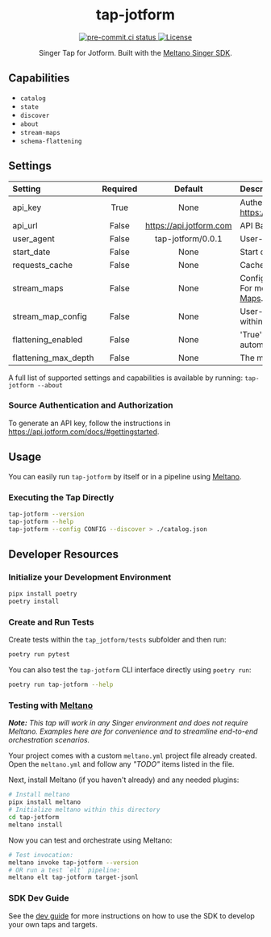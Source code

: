 <div align="center">

# tap-jotform

<div>
  <a href="https://results.pre-commit.ci/latest/github/edgarrmondragon/tap-jotform/main">
    <img alt="pre-commit.ci status" src="https://results.pre-commit.ci/badge/github/edgarrmondragon/tap-jotform/main.svg"/>
  </a>
  <a href="https://github.com/edgarrmondragon/tap-jotform/blob/main/LICENSE">
    <img alt="License" src="https://img.shields.io/github/license/edgarrmondragon/tap-jotform"/>
  </a>
</div>

Singer Tap for Jotform. Built with the [Meltano Singer SDK](https://sdk.meltano.com).

</div>

## Capabilities

* `catalog`
* `state`
* `discover`
* `about`
* `stream-maps`
* `schema-flattening`

## Settings

| Setting             | Required | Default | Description |
|:--------------------|:--------:|:-------:|:------------|
| api_key             | True     | None    | Authentication key. See https://api.jotform.com/docs/#authentication |
| api_url             | False    | https://api.jotform.com | API Base URL |
| user_agent          | False    | tap-jotform/0.0.1 | User-Agent header |
| start_date          | False    | None    | Start date for data collection |
| requests_cache | False    | None    | Cache configuration for HTTP requests |
| stream_maps         | False    | None    | Config object for stream maps capability. For more information check out [Stream Maps](https://sdk.meltano.com/en/latest/stream_maps.html). |
| stream_map_config   | False    | None    | User-defined config values to be used within map expressions. |
| flattening_enabled  | False    | None    | 'True' to enable schema flattening and automatically expand nested properties. |
| flattening_max_depth| False    | None    | The max depth to flatten schemas. |

A full list of supported settings and capabilities is available by running: `tap-jotform --about`

### Source Authentication and Authorization

To generate an API key, follow the instructions in https://api.jotform.com/docs/#gettingstarted.

## Usage

You can easily run `tap-jotform` by itself or in a pipeline using [Meltano](https://meltano.com/).

### Executing the Tap Directly

```bash
tap-jotform --version
tap-jotform --help
tap-jotform --config CONFIG --discover > ./catalog.json
```

## Developer Resources

### Initialize your Development Environment

```bash
pipx install poetry
poetry install
```

### Create and Run Tests

Create tests within the `tap_jotform/tests` subfolder and
  then run:

```bash
poetry run pytest
```

You can also test the `tap-jotform` CLI interface directly using `poetry run`:

```bash
poetry run tap-jotform --help
```

### Testing with [Meltano](https://www.meltano.com)

_**Note:** This tap will work in any Singer environment and does not require Meltano.
Examples here are for convenience and to streamline end-to-end orchestration scenarios._

Your project comes with a custom `meltano.yml` project file already created. Open the `meltano.yml` and follow any _"TODO"_ items listed in
the file.

Next, install Meltano (if you haven't already) and any needed plugins:

```bash
# Install meltano
pipx install meltano
# Initialize meltano within this directory
cd tap-jotform
meltano install
```

Now you can test and orchestrate using Meltano:

```bash
# Test invocation:
meltano invoke tap-jotform --version
# OR run a test `elt` pipeline:
meltano elt tap-jotform target-jsonl
```

### SDK Dev Guide

See the [dev guide](https://sdk.meltano.com/en/latest/dev_guide.html) for more instructions on how to use the SDK to
develop your own taps and targets.

